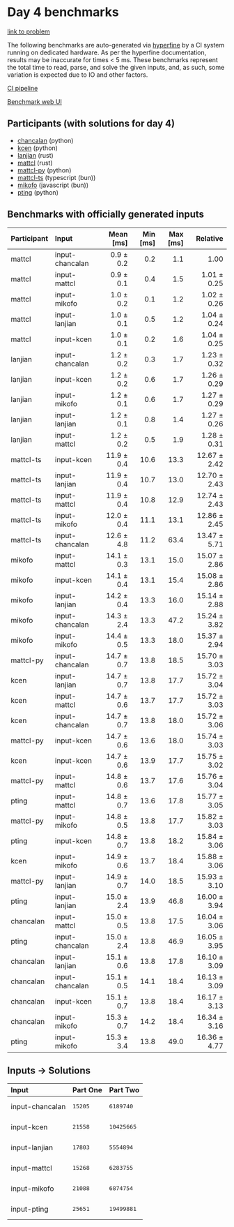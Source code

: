 # Day 4 benchmarks

[link to problem](https://adventofcode.com/2023/day/4)

The following benchmarks are auto-generated via
[hyperfine](https://github.com/sharkdp/hyperfine) by a CI system running on
dedicated hardware. As per the hyperfine documentation, results may be
inaccurate for times < 5 ms. These benchmarks represent the total time to read,
parse, and solve the given inputs, and, as such, some variation is expected due
to IO and other factors.

[CI pipeline](http://ci.papercode.net:8080/teams/main/pipelines/aoc2023)

[Benchmark web UI](https://aoc.ancalagon.black)


## Participants (with solutions for day 4)

- [chancalan](https://github.com/chancalan/aoc2023) (python)
- [kcen](https://github.com/kcen/aoc2023) (python)
- [lanjian](https://github.com/lanjian/aoc-2023) (rust)
- [mattcl](https://github.com/mattcl/aoc2023) (rust)
- [mattcl-py](https://github.com/mattcl/aoc2023-py) (python)
- [mattcl-ts](https://github.com/mattcl/aoc2023-js) (typescript (bun))
- [mikofo](https://github.com/mikofo/advent-of-code-2023) (javascript (bun))
- [pting](https://github.com/pting/aoc2023) (python)


## Benchmarks with officially generated inputs

| Participant | Input | Mean [ms] | Min [ms] | Max [ms] | Relative |
|:---|:---|---:|---:|---:|---:|
| mattcl | input-chancalan | 0.9 ± 0.2 | 0.2 | 1.1 | 1.00 |
| mattcl | input-mattcl | 0.9 ± 0.1 | 0.4 | 1.5 | 1.01 ± 0.25 |
| mattcl | input-mikofo | 1.0 ± 0.2 | 0.1 | 1.2 | 1.02 ± 0.26 |
| mattcl | input-lanjian | 1.0 ± 0.1 | 0.5 | 1.2 | 1.04 ± 0.24 |
| mattcl | input-kcen | 1.0 ± 0.1 | 0.2 | 1.6 | 1.04 ± 0.25 |
| lanjian | input-chancalan | 1.2 ± 0.2 | 0.3 | 1.7 | 1.23 ± 0.32 |
| lanjian | input-kcen | 1.2 ± 0.2 | 0.6 | 1.7 | 1.26 ± 0.29 |
| lanjian | input-mikofo | 1.2 ± 0.1 | 0.6 | 1.7 | 1.27 ± 0.29 |
| lanjian | input-lanjian | 1.2 ± 0.1 | 0.8 | 1.4 | 1.27 ± 0.26 |
| lanjian | input-mattcl | 1.2 ± 0.2 | 0.5 | 1.9 | 1.28 ± 0.31 |
| mattcl-ts | input-kcen | 11.9 ± 0.4 | 10.6 | 13.3 | 12.67 ± 2.42 |
| mattcl-ts | input-lanjian | 11.9 ± 0.4 | 10.7 | 13.0 | 12.70 ± 2.43 |
| mattcl-ts | input-mattcl | 11.9 ± 0.4 | 10.8 | 12.9 | 12.74 ± 2.43 |
| mattcl-ts | input-mikofo | 12.0 ± 0.4 | 11.1 | 13.1 | 12.86 ± 2.45 |
| mattcl-ts | input-chancalan | 12.6 ± 4.8 | 11.2 | 63.4 | 13.47 ± 5.71 |
| mikofo | input-mattcl | 14.1 ± 0.3 | 13.1 | 15.0 | 15.07 ± 2.86 |
| mikofo | input-kcen | 14.1 ± 0.4 | 13.1 | 15.4 | 15.08 ± 2.86 |
| mikofo | input-lanjian | 14.2 ± 0.4 | 13.3 | 16.0 | 15.14 ± 2.88 |
| mikofo | input-chancalan | 14.3 ± 2.4 | 13.3 | 47.2 | 15.24 ± 3.82 |
| mikofo | input-mikofo | 14.4 ± 0.5 | 13.3 | 18.0 | 15.37 ± 2.94 |
| mattcl-py | input-chancalan | 14.7 ± 0.7 | 13.8 | 18.5 | 15.70 ± 3.03 |
| kcen | input-lanjian | 14.7 ± 0.7 | 13.8 | 17.7 | 15.72 ± 3.04 |
| kcen | input-mattcl | 14.7 ± 0.6 | 13.7 | 17.7 | 15.72 ± 3.03 |
| kcen | input-chancalan | 14.7 ± 0.7 | 13.8 | 18.0 | 15.72 ± 3.06 |
| mattcl-py | input-kcen | 14.7 ± 0.6 | 13.6 | 18.0 | 15.74 ± 3.03 |
| kcen | input-kcen | 14.7 ± 0.6 | 13.9 | 17.7 | 15.75 ± 3.02 |
| mattcl-py | input-mattcl | 14.8 ± 0.6 | 13.7 | 17.6 | 15.76 ± 3.04 |
| pting | input-mattcl | 14.8 ± 0.7 | 13.6 | 17.8 | 15.77 ± 3.05 |
| mattcl-py | input-mikofo | 14.8 ± 0.5 | 13.8 | 17.7 | 15.82 ± 3.03 |
| pting | input-kcen | 14.8 ± 0.7 | 13.8 | 18.2 | 15.84 ± 3.06 |
| kcen | input-mikofo | 14.9 ± 0.6 | 13.7 | 18.4 | 15.88 ± 3.06 |
| mattcl-py | input-lanjian | 14.9 ± 0.7 | 14.0 | 18.5 | 15.93 ± 3.10 |
| pting | input-lanjian | 15.0 ± 2.4 | 13.9 | 46.8 | 16.00 ± 3.94 |
| chancalan | input-mattcl | 15.0 ± 0.5 | 13.8 | 17.5 | 16.04 ± 3.06 |
| pting | input-chancalan | 15.0 ± 2.4 | 13.8 | 46.9 | 16.05 ± 3.95 |
| chancalan | input-lanjian | 15.1 ± 0.6 | 13.8 | 17.8 | 16.10 ± 3.09 |
| chancalan | input-chancalan | 15.1 ± 0.5 | 14.1 | 18.4 | 16.13 ± 3.09 |
| chancalan | input-kcen | 15.1 ± 0.7 | 13.8 | 18.4 | 16.17 ± 3.13 |
| chancalan | input-mikofo | 15.3 ± 0.7 | 14.2 | 18.4 | 16.34 ± 3.16 |
| pting | input-mikofo | 15.3 ± 3.4 | 13.8 | 49.0 | 16.36 ± 4.77 |


## Inputs -> Solutions

| Input | Part One | Part Two |
|:---|:---|:---|
|input-chancalan|<pre>15205</pre>|<pre>6189740</pre>|
|input-kcen|<pre>21558</pre>|<pre>10425665</pre>|
|input-lanjian|<pre>17803</pre>|<pre>5554894</pre>|
|input-mattcl|<pre>15268</pre>|<pre>6283755</pre>|
|input-mikofo|<pre>21088</pre>|<pre>6874754</pre>|
|input-pting|<pre>25651</pre>|<pre>19499881</pre>|